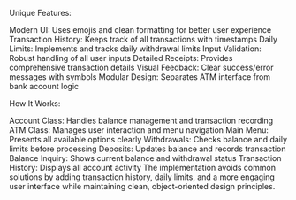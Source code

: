 Unique Features:

Modern UI: Uses emojis and clean formatting for better user experience
Transaction History: Keeps track of all transactions with timestamps
Daily Limits: Implements and tracks daily withdrawal limits
Input Validation: Robust handling of all user inputs
Detailed Receipts: Provides comprehensive transaction details
Visual Feedback: Clear success/error messages with symbols
Modular Design: Separates ATM interface from bank account logic

How It Works:

Account Class: Handles balance management and transaction recording
ATM Class: Manages user interaction and menu navigation
Main Menu: Presents all available options clearly
Withdrawals: Checks balance and daily limits before processing
Deposits: Updates balance and records transaction
Balance Inquiry: Shows current balance and withdrawal status
Transaction History: Displays all account activity
The implementation avoids common solutions by adding transaction history, daily limits, and a more engaging user interface while maintaining clean, object-oriented design principles.
